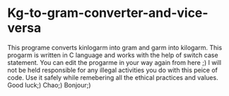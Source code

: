 # Kg-to-gram-converter-and-vice-versa
This programe converts kinlogarm into gram and garm into kilogarm. This progarm is written in C language and works with the help of switch case statement.
You can edit the progarme in your way again from here ;)
I will not be held responsible for any illegal activities you do with this peice of code. Use it safely while remebering all the ethical practices and values.
Good luck;)
Chao;)
Bonjour;)
